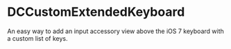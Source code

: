 DCCustomExtendedKeyboard
========================

An easy way to add an input accessory view above the iOS 7 keyboard with a custom list of keys.
